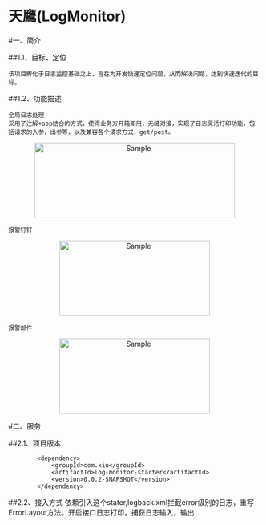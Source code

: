 # 天鹰(LogMonitor)

#一、简介

##1.1、目标、定位

    该项目孵化于日志监控基础之上，旨在为开发快速定位问题，从而解决问题，达到快速迭代的目标。

##1.2、功能描述

    全局日志处理
    采用了注解+aop结合的方式，使得业务方开箱即用，无缝对接，实现了日志灵活打印功能，包括请求的入参，出参等，以及兼容各个请求方式，get/post。
   <p align="center">
	<img src="https://img-blog.csdnimg.cn/20190913115226590.png?x-oss-process=image/watermark,type_ZmFuZ3poZW5naGVpdGk,shadow_10,text_aHR0cHM6Ly9ibG9nLmNzZG4ubmV0L3J1YmVuOTUwMDE=,size_16,color_FFFFFF,t_70" alt="Sample"  width="400" height="150">
   </p>     
    
    报警钉钉
   <p align="center">
	<img src="https://img-blog.csdnimg.cn/20190912223045719.png?x-oss-process=image/watermark,type_ZmFuZ3poZW5naGVpdGk,shadow_10,text_aHR0cHM6Ly9ibG9nLmNzZG4ubmV0L3J1YmVuOTUwMDE=,size_16,color_FFFFFF,t_70" alt="Sample"   width="300" height="150">
   </p>    
    
    报警邮件
    
   <p align="center">
	<img src="https://img-blog.csdnimg.cn/20190912223109434.png?x-oss-process=image/watermark,type_ZmFuZ3poZW5naGVpdGk,shadow_10,text_aHR0cHM6Ly9ibG9nLmNzZG4ubmV0L3J1YmVuOTUwMDE=,size_16,color_FFFFFF,t_70" alt="Sample"   width="300" height="150">
   </p>
#二、服务

##2.1、项目版本

            <dependency>
                <groupId>com.xiu</groupId>
                <artifactId>log-monitor-starter</artifactId>
                <version>0.0.2-SNAPSHOT</version>
            </dependency>
    
 
##2.2、接入方式
    依赖引入这个stater,logback.xml拦截error级别的日志，重写ErrorLayout方法。开启接口日志打印，捕获日志输入，输出
   
 
 


